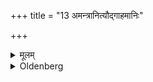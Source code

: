 +++
title = "13 अमन्त्रानित्यौद्गाहमानिः"

+++

<details><summary>मूलम्</summary>

अमन्त्रानित्यौद्गाहमानिः १३
</details>

<details><summary>Oldenberg</summary>

13. Without Mantras, according to Audgāhamāni;
</details>
